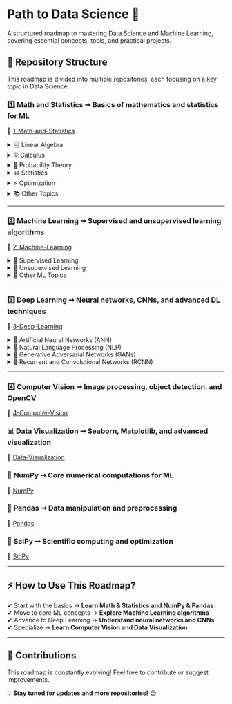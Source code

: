 # Path to Data Science 🚀
A structured roadmap to mastering Data Science and Machine Learning, covering essential concepts, tools, and practical projects.

## 📂 Repository Structure  
This roadmap is divided into multiple repositories, each focusing on a key topic in Data Science:

### 1️⃣ **Math and Statistics** ➞ Basics of mathematics and statistics for ML  
🔗 [1-Math-and-Statistics](https://github.com/Abdelrhman941/1-Math-and-Statistics)  

<details>  
  <summary>🗐 Linear Algebra</summary>  
  - Vectors and Matrices  
  - Eigenvalues and Eigenvectors  
  - Singular Value Decomposition (SVD)  
</details>  

<details>  
  <summary>🗟️ Calculus</summary>  
  - Derivatives and Integrals  
  - Partial Derivatives  
  - Chain Rule and Gradient Descent  
</details>  

<details>  
  <summary>🎠 Probability Theory</summary>  
  - Probability Distributions  
  - Bayes’ Theorem  
  - Expectation and Variance  
</details>  

<details>  
  <summary>📊 Statistics</summary>  
  - Descriptive Statistics  
  - Hypothesis Testing  
  - Confidence Intervals  
</details>  

<details>  
  <summary>⚡ Optimization</summary>  
  - Gradient Descent  
  - Convex Optimization  
  - Lagrange Multipliers  
</details>  

<details>  
  <summary>📚 Other Topics</summary>  
  - Discrete Mathematics  
  - Time Series Analysis  
  - Information Theory  
</details>  

---

### 2️⃣ **Machine Learning** ➞ Supervised and unsupervised learning algorithms  
🔗 [2-Machine-Learning](https://github.com/Abdelrhman941/2-Machine-Learning)  

<details>
  <summary>🧠 Supervised Learning</summary>
  - Linear Regression  
  - Decision Trees  
  - Support Vector Machines  
</details>

<details>
  <summary>🤖 Unsupervised Learning</summary>
  - Clustering  
  - PCA  
  - Anomaly Detection  
</details>

<details>
  <summary>📌 Other ML Topics</summary>
  - Reinforcement Learning  
</details>

---

### 3️⃣ **Deep Learning** ➞ Neural networks, CNNs, and advanced DL techniques  
🔗 [3-Deep-Learning](https://github.com/Abdelrhman941/3-Deep-Learning)  

<details>
  <summary>🔗 Artificial Neural Networks (ANN)</summary>
  - Perceptron  
  - Backpropagation  
  - Activation Functions  
</details>

<details>
  <summary>💬 Natural Language Processing (NLP)</summary>
  - Word Embeddings  
  - Transformers  
  - Sentiment Analysis  
</details>

<details>
  <summary>🎨 Generative Adversarial Networks (GANs)</summary>
  - GAN Basics  
  - StyleGAN  
  - Image Generation  
</details>

<details>
  <summary>📸 Recurrent and Convolutional Networks (RCNN)</summary>
  - LSTMs & GRUs  
  - CNN Architectures  
  - Object Detection  
</details>

---

### 4️⃣ **Computer Vision** ➞ Image processing, object detection, and OpenCV  
🔗 [4-Computer-Vision](https://github.com/Abdelrhman941/4-Computer-Vision)  

### 📊 **Data Visualization** ➞ Seaborn, Matplotlib, and advanced visualization  
🔗 [Data-Visualization](https://github.com/Abdelrhman941/Data-Visualization)  

### 📌 **NumPy** ➞ Core numerical computations for ML  
🔗 [NumPy](https://github.com/Abdelrhman941/NumPy)  

### 📌 **Pandas** ➞ Data manipulation and preprocessing  
🔗 [Pandas](https://github.com/Abdelrhman941/Pandas)  

### 📌 **SciPy** ➞ Scientific computing and optimization  
🔗 [SciPy](https://github.com/Abdelrhman941/SciPy)  

---

## ⚡ How to Use This Roadmap?  
✔ Start with the basics → **Learn Math & Statistics and NumPy & Pandas**  
✔ Move to core ML concepts → **Explore Machine Learning algorithms**  
✔ Advance to Deep Learning → **Understand neural networks and CNNs**  
✔ Specialize → **Learn Computer Vision and Data Visualization**  

---

## 📢 Contributions  
This roadmap is constantly evolving! Feel free to contribute or suggest improvements.  

💡 **Stay tuned for updates and more repositories!** 😊

